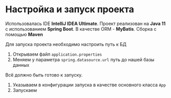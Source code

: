 # Настройка и запуск проекта
Использовалась IDE **IntelliJ IDEA Ultimate**. Проект реализован на **Java 11** с использованием **Spring Boot**. В качестве ORM - **MyBatis**. Сборка с помощью **Maven**

Для запуска проекта необходимо настроить путь к БД
1. Открываем файл `application.properties`
2. Меняем у параметра `spring.datasource.url` путь до нашей базы данных

Всё должно быть готово к запуску. 
1. Указываем в конфигурации запуска в качестве основного класса `App`
2. Запускаем
